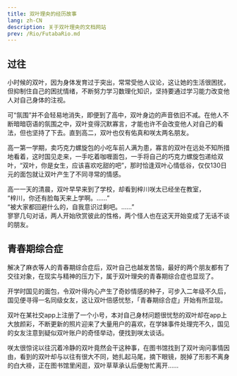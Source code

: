 ```yaml
---
title: 双叶理央的经历故事
lang: zh-CN
description: 关于双叶理央的文档网站
prev: /Rio/FutabaRio.md
---
```

## 过往

小时候的双叶，因为身体发育过于突出，常常受他人议论，这让她的生活很困扰，但抑制住自己的困扰情绪，不断努力学习数理化知识，坚持要通过学习能力改变他人对自己身体的注视。

可“氛围”并不会轻易地消失，即便到了高中，双叶身边的声音依旧不减。在他人不断暗暗窃语的氛围之中，双叶变得沉默寡言，才能也许不会改变他人对自己的看法，但也坚持了下去。直到高二，双叶也仅有佑真和咲太两名朋友。

高一第一学期，卖巧克力螺旋包的小吃车前人满为患，寡言的双叶在远处不知所措地看着，这时国见走来，一手吃着咖喱面包，一手将自己的巧克力螺旋包递给双叶，“双叶，你是女生，应该喜欢吃甜的吧”，那时恰逢双叶心情低谷，仅仅130日元的面包就让双叶产生了不同寻常的情感。  

高一一天的清晨，双叶早早来到了学校，却看到梓川咲太已经坐在教室，  
“梓川，你还有脸每天来上学啊。......”  
“被大家都回避什么的，自我意识过剩吧。......”  
寥寥几句对话，两人开始欣赏彼此的性格，两个怪人也在这天开始变成了无话不谈的朋友。

## 青春期综合症

解决了麻衣等人的青春期综合症后，双叶自己也越发苦恼，最好的两个朋友都有了交往对象，在现实与精神的压力下，属于双叶理央的青春期综合症也显现了。

开学时国见的面包，令双叶得内心产生了奇妙情感的种子，可步入二年级不久后，国见便寻得一名同级女友，这让双叶倍感忧愁，「青春期综合症」开始有所显现。

双叶在某社交app上注册了一个小号，本对自己身材问题很忧愁的双叶却在app上大放颜彩，不断更新的照片迎来了大量用户的喜欢，在学妹事件处理完不久，国见的女友注意到疑似双叶账户的奇怪举动，便找到咲太谈话。

咲太很惊诧以往沉着冷静的双叶竟然会干这种事，在图书馆找到了双叶询问事情因由，看到的双叶却与以往有很大不同，她扎起马尾，摘下眼镜，脱掉了形影不离身的白大褂，正在图书馆里闲逛，双叶草草承认后便匆忙离开……
